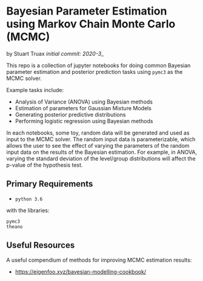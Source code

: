 # Bayesian Parameter Estimation using Markov Chain Monte Carlo (MCMC)

by Stuart Truax 
_initial commit: 2020-3__

This repo is a collection of jupyter notebooks for doing common Bayesian
parameter estimation and posterior prediction tasks using `pymc3`
as the MCMC solver.

Example tasks include:

 - Analysis of Variance (ANOVA) using Bayesian methods
 - Estimation of parameters for Gaussian Mixture Models
 - Generating posterior predictive distributions
 - Performing logistic regression using Bayesian methods

 In each notebooks, some toy, random data will be generated and used as input
 to the MCMC solver. The random input data is parameterizable, which allows
 the user to see the effect of varying the parameters of the random input data
 on the results of the Bayesian estimation. For example, in ANOVA, varying the
 standard deviation of the level/group distributions will
 affect the p-value of the hypothesis test.


## Primary Requirements

 - `python 3.6`

 with the libraries:
```
pymc3
theano
```


## Useful Resources

A useful compendium of methods for improving MCMC estimation results:

 -  https://eigenfoo.xyz/bayesian-modelling-cookbook/
